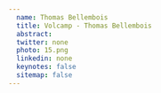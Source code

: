 ```yaml
---
  name: Thomas Bellembois
  title: Volcamp - Thomas Bellembois
  abstract: 
  twitter: none
  photo: 15.png
  linkedin: none
  keynotes: false
  sitemap: false
---
```

